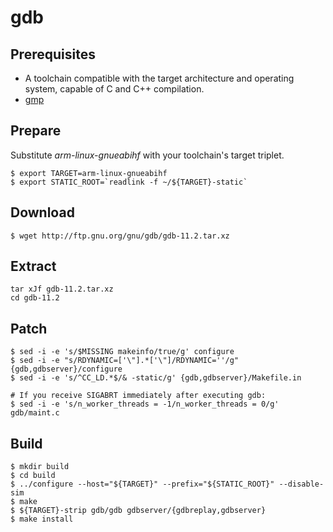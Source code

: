 # gdb

## Prerequisites
* A toolchain compatible with the target architecture and operating system,
  capable of C and C++ compilation.
* [gmp](gmp.md)

## Prepare 
Substitute *arm-linux-gnueabihf* with your toolchain's target triplet.
```
$ export TARGET=arm-linux-gnueabihf
$ export STATIC_ROOT=`readlink -f ~/${TARGET}-static`
```

## Download
```
$ wget http://ftp.gnu.org/gnu/gdb/gdb-11.2.tar.xz
```

## Extract
```
tar xJf gdb-11.2.tar.xz
cd gdb-11.2
```

## Patch
```
$ sed -i -e 's/$MISSING makeinfo/true/g' configure
$ sed -i -e "s/RDYNAMIC=['\"].*['\"]/RDYNAMIC=''/g" {gdb,gdbserver}/configure
$ sed -i -e 's/^CC_LD.*$/& -static/g' {gdb,gdbserver}/Makefile.in

# If you receive SIGABRT immediately after executing gdb:
$ sed -i -e 's/n_worker_threads = -1/n_worker_threads = 0/g' gdb/maint.c
```

## Build
```
$ mkdir build
$ cd build
$ ../configure --host="${TARGET}" --prefix="${STATIC_ROOT}" --disable-sim
$ make
$ ${TARGET}-strip gdb/gdb gdbserver/{gdbreplay,gdbserver}
$ make install
```
